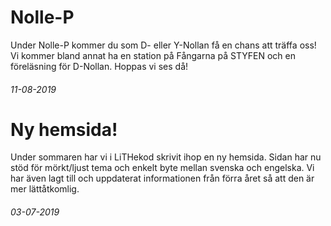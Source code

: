 <div class="post post-border">
	<h1>Nolle-P</h1>
	<p>Under Nolle-P kommer du som D- eller Y-Nollan få en chans att träffa oss! Vi kommer bland annat ha en station på Fångarna på STYFEN och en föreläsning för D-Nollan. Hoppas vi ses då!</p>
	<h6>11-08-2019</h6>
</div>
<div class="post">
	<h1>Ny hemsida!</h1>
	<p>Under sommaren har vi i LiTHekod skrivit ihop en ny hemsida. Sidan har nu stöd för mörkt/ljust tema och enkelt byte mellan svenska och engelska. Vi har även lagt till och uppdaterat informationen från förra året så att den är mer lättåtkomlig.</p>
	<h6>03-07-2019</h6>
</div>
